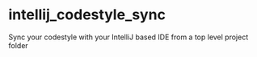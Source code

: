 # intellij_codestyle_sync
Sync your codestyle with your IntelliJ based IDE from a top level project folder
